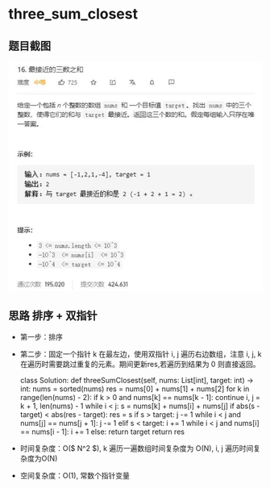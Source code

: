 # three_sum_closest

## 题目截图
 ![](three_sum_closest.jpg)

## 思路 排序 + 双指针

- 第一步：排序
- 第二步：固定一个指针 k 在最左边，使用双指针 i, j 遍历右边数组，注意 i, j, k 在遍历时需要跳过重复的元素。期间更新res,若遍历到结果为 0 则直接返回。


    class Solution:
    def threeSumClosest(self, nums: List[int], target: int) -> int:
        nums = sorted(nums)
        res = nums[0] + nums[1] + nums[2]
        for k in range(len(nums) - 2):
            if k > 0 and nums[k] == nums[k - 1]: continue
            i, j = k + 1, len(nums) - 1
            while i < j:
                s = nums[k] + nums[i] + nums[j]
                if abs(s - target) < abs(res - target): res = s
                if s > target:
                    j -= 1
                    while i < j and nums[j] == nums[j + 1]:
                        j -= 1
                elif s < target:
                    i += 1
                    while i < j and nums[i] == nums[i - 1]:
                        i += 1
                else:
                    return target
        return res

 
- 时间复杂度：O($ N^2 $), k 遍历一遍数组时间复杂度为 O(N), i, j 遍历时间复杂度为O(N)
- 空间复杂度：O(1), 常数个指针变量